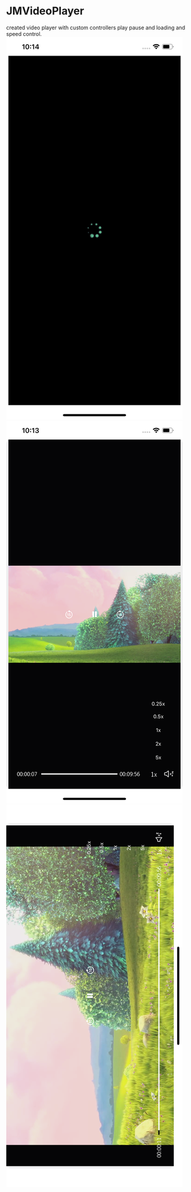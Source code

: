 # JMVideoPlayer
created video player with custom controllers play pause and loading and speed control.
![](images/loading.png)
![](images/Speed.png)
![](images/LandscapePlay.png)
